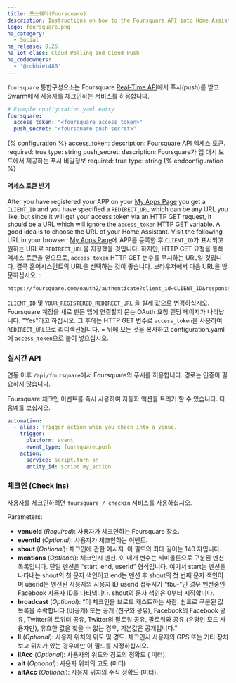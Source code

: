 ```yaml
---
title: 포스퀘어(Foursquare)
description: Instructions on how to the Foursquare API into Home Assistant.
logo: foursquare.png
ha_category:
  - Social
ha_release: 0.26
ha_iot_class: Cloud Polling and Cloud Push
ha_codeowners:
  - '@robbiet480'
---
```


`foursquare` 통합구성요소는 Foursquare [Real-Time API](https://developer.foursquare.com/overview/realtime)에서 푸시(push)를 받고 Swarm에서 사용자를 체크인하는 서비스를 허용합니다.

```yaml
# Example configuration.yaml entry
foursquare:
  access_token: "<foursquare access token>"
  push_secret: "<foursquare push secret>"
```

{% configuration %}
access_token:
  description: Foursquare API 액세스 토큰.
  required: true
  type: string
push_secret:
  description: Foursquare가 앱 대시 보드에서 제공하는 푸시 비밀정보
  required: true
  type: string
{% endconfiguration %}

#### 액세스 토큰 받기 ####

After you have registered your APP on your [My Apps Page](https://foursquare.com/developers/apps) you get a `CLIENT_ID` and you have specified a `REDIRECT_URL` which can be any URL you like, but since it will get your access token via an HTTP GET request, it should be a URL which will ignore the `access_token` HTTP GET variable. A good idea is to choose the URL of your Home Assistant.
Visit the following URL in your browser:
[My Apps Page](https://foursquare.com/developers/apps)에 APP를 등록한 후 `CLIENT_ID`가 표시되고 원하는 URL로 `REDIRECT_URL`을 지정했을 것입니다. 하지만, HTTP GET 요청을 통해 액세스 토큰을 얻으므로, `access_token` HTTP GET 변수를 무시하는 URL일 것입니다. 결국 홈어시스턴트의 URL을 선택하는 것이 좋습니다. 브라우저에서 다음 URL을 방문하십시오. :

```txt
https://foursquare.com/oauth2/authenticate?client_id=CLIENT_ID&response_type=token&redirect_uri=YOUR_REGISTERED_REDIRECT_URI
```

`CLIENT_ID` 및 `YOUR_REGISTERED_REDIRECT_URL` 을 실제 값으로 변경하십시오. Foursquare 계정을 새로 만든 앱에 연결할지 묻는 OAuth 요청 랜딩 페이지가 나타납니다. "Yes"라고 하십시오. 그 후에는 HTTP GET 변수로 `access_token`을 사용하여 `REDIRECT_URL`으로 리디렉션됩니다. = 뒤에 모든 것을 복사하고 configuration.yaml에 `access_token`으로 붙여 넣으십시오.

### 실시간 API

연동 이후 `/api/foursquare`에서 Foursquare의 푸시를 허용합니다. 경로는 인증이 필요하지 않습니다.

Foursquare 체크인 이벤트를 즉시 사용하여 자동화 액션을 트리거 할 수 있습니다. 다음예를 보십시오. 

```yaml
automation:
  - alias: Trigger action when you check into a venue.
    trigger:
      platform: event
      event_type: foursquare.push
    action:
      service: script.turn_on
      entity_id: script.my_action
```

### 체크인 (Check ins)

사용자를 체크인하려면 `foursquare / checkin` 서비스를 사용하십시오.

Parameters:

- **venueId** (*Required*): 사용자가 체크인하는 Foursquare 장소.
- **eventId** (*Optional*): 사용자가 체크인하는 이벤트.
- **shout** (*Optional*): 체크인에 관한 메시지. 이 필드의 최대 길이는 140 자입니다.
- **mentions** (*Optional*): 체크인시 멘션. 이 매개 변수는 세미콜론으로 구분된 멘션 목록입니다. 단일 멘션은 “start, end, userid” 형식입니다. 여기서 start는 멘션을 나타내는 shout의 첫 문자 색인이고 end는 멘션 후 shout의 첫 번째 문자 색인이며 userid는 멘션된 사용자의 사용자 ID userid 접두사가 “fbu-”인 경우 멘션중인 Facebook 사용자 ID를 나타냅니다. shout의 문자 색인은 0부터 시작합니다.
- **broadcast** (*Optional*): “이 체크인을 브로드 캐스트하는 사람. 쉼표로 구분된 값 목록을 수락합니다 (비공개) 또는 공개 (친구와 공유), Facebook의 Facebook 공유, Twitter의 트위터 공유, Twitter의 팔로워 공유, 팔로워와 공유 (유명인 모드 사용자만), 유효한 값을 찾을 수 없는 경우, 기본값은 공개입니다.”
- **ll** (*Optional*): 사용자 위치의 위도 및 경도. 체크인시 사용자의 GPS 또는 기타 장치 보고 위치가 있는 경우에만 이 필드를 지정하십시오.
- **llAcc** (*Optional*): 사용자의 위도와 경도의 정확도 ( 미터).
- **alt** (*Optional*): 사용자 위치의 고도 (미터)
- **altAcc** (*Optional*): 사용자 위치의 수직 정확도 (미터).
